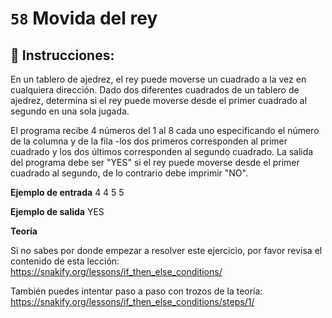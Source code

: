 # `58` Movida del rey

## 📝 Instrucciones:

En un tablero de ajedrez, el rey puede moverse un cuadrado a la vez en cualquiera dirección. Dado dos diferentes cuadrados de un tablero de ajedrez, determina si el rey puede moverse desde el primer cuadrado al segundo en una sola jugada.

El programa recibe 4 números del 1 al 8 cada uno especificando el número de la columna y de la fila -los dos primeros corresponden al primer cuadrado y los dos últimos corresponden al segundo cuadrado. La salida del programa debe ser "YES" si el rey puede moverse desde el primer cuadrado al segundo, de lo contrario debe imprimir "NO".


**Ejemplo de entrada**
4
4
5
5

**Ejemplo de salida**
YES

**Teoría**

Si no sabes por donde empezar a resolver este ejercicio, por favor revisa el contenido de esta lección:
https://snakify.org/lessons/if_then_else_conditions/ 

También puedes intentar paso a paso con trozos de la teoría:
https://snakify.org/lessons/if_then_else_conditions/steps/1/ 
